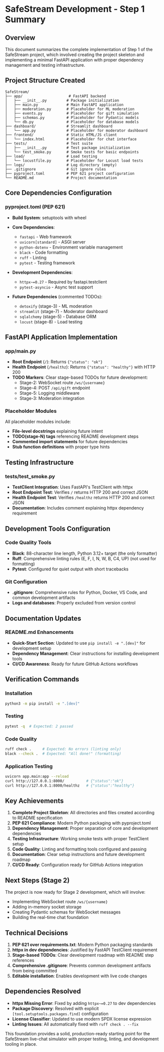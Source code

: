 # SafeStream Development - Step 1 Summary

## Overview
This document summarizes the complete implementation of Step 1 of the SafeStream project, which involved creating the project skeleton and implementing a minimal FastAPI application with proper dependency management and testing infrastructure.

## Project Structure Created

```
SafeStream/
├── app/                     # FastAPI backend
│   ├── __init__.py         # Package initialization
│   ├── main.py             # Main FastAPI application
│   ├── moderation.py       # Placeholder for ML moderation
│   ├── events.py           # Placeholder for gift simulation
│   ├── schemas.py          # Placeholder for Pydantic models
│   └── db.py               # Placeholder for database models
├── dashboard/              # Streamlit dashboard
│   └── app.py              # Placeholder for moderator dashboard
├── frontend/               # Static HTML/JS client
│   └── index.html          # Placeholder for chat interface
├── tests/                  # Test suite
│   ├── __init__.py         # Test package initialization
│   └── test_smoke.py       # Smoke tests for basic endpoints
├── load/                   # Load testing
│   └── locustfile.py       # Placeholder for Locust load tests
├── logs/                   # Log directory (empty)
├── .gitignore              # Git ignore rules
├── pyproject.toml          # PEP 621 project configuration
└── README.md               # Project documentation
```

## Core Dependencies Configuration

### pyproject.toml (PEP 621)
- **Build System**: setuptools with wheel
- **Core Dependencies**:
  - `fastapi` - Web framework
  - `uvicorn[standard]` - ASGI server
  - `python-dotenv` - Environment variable management
  - `black` - Code formatting
  - `ruff` - Linting
  - `pytest` - Testing framework

- **Development Dependencies**:
  - `httpx~=0.27` - Required by fastapi.testclient
  - `pytest-asyncio` - Async test support

- **Future Dependencies** (commented TODOs):
  - `detoxify` (stage-3) - ML moderation
  - `streamlit` (stage-7) - Moderator dashboard
  - `sqlalchemy` (stage-5) - Database ORM
  - `locust` (stage-8) - Load testing

## FastAPI Application Implementation

### app/main.py
- **Root Endpoint** (`/`): Returns `{"status": "ok"}`
- **Health Endpoint** (`/healthz`): Returns `{"status": "healthy"}` with HTTP 200
- **TODO Markers**: Clear stage-based TODOs for future development:
  - Stage-2: WebSocket route `/ws/{username}`
  - Stage-4: POST `/api/gift` endpoint
  - Stage-5: Logging middleware
  - Stage-3: Moderation integration

### Placeholder Modules
All placeholder modules include:
- **File-level docstrings** explaining future intent
- **TODO(stage-N) tags** referencing README development steps
- **Commented import statements** for future dependencies
- **Stub function definitions** with proper type hints

## Testing Infrastructure

### tests/test_smoke.py
- **TestClient Integration**: Uses FastAPI's TestClient with httpx
- **Root Endpoint Test**: Verifies `/` returns HTTP 200 and correct JSON
- **Health Endpoint Test**: Verifies `/healthz` returns HTTP 200 and correct JSON
- **Documentation**: Includes comment explaining httpx dependency requirement

## Development Tools Configuration

### Code Quality Tools
- **Black**: 88-character line length, Python 3.12+ target (the only formatter)
- **Ruff**: Comprehensive linting rules (E, F, I, N, W, B, C4, UP) (not used for formatting)
- **Pytest**: Configured for quiet output with short tracebacks

### Git Configuration
- **.gitignore**: Comprehensive rules for Python, Docker, VS Code, and common development artifacts
- **Logs and databases**: Properly excluded from version control

## Documentation Updates

### README.md Enhancements
- **Quick-Start Section**: Updated to use `pip install -e ".[dev]"` for development setup
- **Dependency Management**: Clear instructions for installing development tools
- **CI/CD Awareness**: Ready for future GitHub Actions workflows

## Verification Commands

### Installation
```bash
python3 -m pip install -e ".[dev]"
```

### Testing
```bash
pytest -q  # Expected: 2 passed
```

### Code Quality
```bash
ruff check .     # Expected: No errors (linting only)
black --check .  # Expected: "All done!" (formatting)
```

### Application Testing
```bash
uvicorn app.main:app --reload
curl http://127.0.0.1:8000/          # {"status":"ok"}
curl http://127.0.0.1:8000/healthz   # {"status":"healthy"}
```

## Key Achievements

1. **Complete Project Skeleton**: All directories and files created according to README specification
2. **PEP 621 Compliance**: Modern Python packaging with pyproject.toml
3. **Dependency Management**: Proper separation of core and development dependencies
4. **Testing Infrastructure**: Working smoke tests with proper TestClient setup
5. **Code Quality**: Linting and formatting tools configured and passing
6. **Documentation**: Clear setup instructions and future development roadmap
7. **CI/CD Ready**: Configuration ready for GitHub Actions integration

## Next Steps (Stage 2)

The project is now ready for Stage 2 development, which will involve:
- Implementing WebSocket route `/ws/{username}`
- Adding in-memory socket storage
- Creating Pydantic schemas for WebSocket messages
- Building the real-time chat foundation

## Technical Decisions

1. **PEP 621 over requirements.txt**: Modern Python packaging standards
2. **httpx in dev dependencies**: Justified by FastAPI TestClient requirement
3. **Stage-based TODOs**: Clear development roadmap with README step references
4. **Comprehensive .gitignore**: Prevents common development artifacts from being committed
5. **Editable installation**: Enables development with live code changes

## Dependencies Resolved

- **httpx Missing Error**: Fixed by adding `httpx~=0.27` to dev dependencies
- **Package Discovery**: Resolved with explicit `[tool.setuptools.packages.find]` configuration
- **License Classifier**: Updated to use modern SPDX license expression
- **Linting Issues**: All automatically fixed with `ruff check . --fix`

This foundation provides a solid, production-ready starting point for the SafeStream live-chat simulator with proper testing, linting, and development tooling in place. 